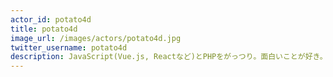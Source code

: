 ```yaml
---
actor_id: potato4d 
title: potato4d
image_url: /images/actors/potato4d.jpg
twitter_username: potato4d
description: JavaScript(Vue.js, Reactなど)とPHPをがっつり。面白いことが好き。テキスト書くこととUIや操作感にこだわること、外で登壇することが好きなのでそのあたりあればよしなに声かけてください。
---
```

